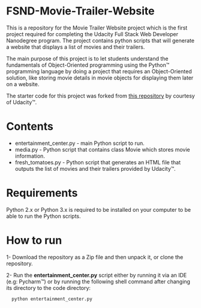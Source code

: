 # FSND-Movie-Trailer-Website
This is a repository for the Movie Trailer Website project which is the first project required for completing the Udacity Full Stack Web Developer Nanodegree program. The project contains python scripts that will generate a website that displays a list of movies and their trailers.

The main purpose of this project is to let students understand the fundamentals of Object-Oriented programming using the Python&trade; programming language by doing a project that requires an Object-Oriented solution, like storing movie details in movie objects for displaying them later on a website.

The starter code for this project was forked from [this repository](https://github.com/udacity/ud036_StarterCode) by courtesy of Udacity&trade;.


# Contents
* entertainment_center.py - main Python script to run.
* media.py - Python script that contains class Movie which stores movie information.
* fresh_tomatoes.py - Python script that generates an HTML file that outputs the list of movies and their trailers provided by Udacity&trade;.

# Requirements
Python 2.x or Python 3.x is required to be installed on your computer to be able to run the Python scripts.

# How to run
1- Download the repository as a Zip file and then unpack it, or clone the repository.

2- Run the __entertainment_center.py__ script either by running it via an IDE (e.g: Pycharm&trade;) or by running the following shell command after changing its directory to the code directory:
```
  python entertainment_center.py
```
